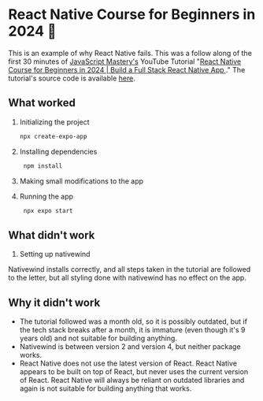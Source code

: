 # React Native Course for Beginners in 2024 👋

This is an example of why React Native fails.  This was a follow along of the first 30 minutes of [JavaScript Mastery's](https://www.youtube.com/@javascriptmastery) YouTube Tutorial "[React Native Course for Beginners in 2024 | Build a Full Stack React Native App
](https://www.youtube.com/watch?v=ZBCUegTZF7M)."  The tutorial's source code is available [here](https://github.com/adrianhajdin/aora).

## What worked

1. Initializing the project

   ```bash
   npx create-expo-app
   ```

2. Installing dependencies

   ```bash
    npm install
   ```

3. Making small modifications to the app

4. Running the app

   ```bash
    npx expo start
   ```

## What didn't work

1. Setting up nativewind

Nativewind installs correctly, and all steps taken in the tutorial are followed to the letter, but all styling done with nativewind has no effect on the app.

## Why it didn't work

* The tutorial followed was a month old, so it is possibly outdated, but if the tech stack breaks after a month, it is immature (even though it's 9 years old) and not suitable for building anything.
* Nativewind is between version 2 and version 4, but neither package works.
* React Native does not use the latest version of React.  React Native appears to be built on top of React, but never uses the current version of React.  React Native will always be reliant on outdated libraries and again is not suitable for building anything that works.